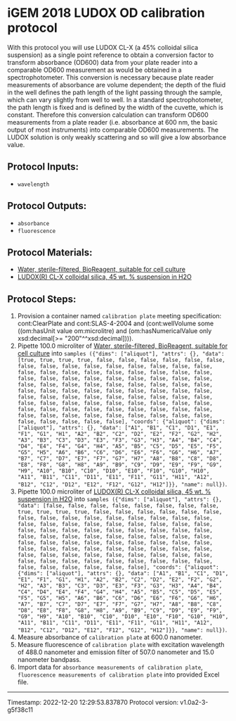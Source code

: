 # iGEM 2018 LUDOX OD calibration protocol


With this protocol you will use LUDOX CL-X (a 45% colloidal silica suspension) as a single point reference to
obtain a conversion factor to transform absorbance (OD600) data from your plate reader into a comparable
OD600 measurement as would be obtained in a spectrophotometer. This conversion is necessary because plate
reader measurements of absorbance are volume dependent; the depth of the fluid in the well defines the path
length of the light passing through the sample, which can vary slightly from well to well. In a standard
spectrophotometer, the path length is fixed and is defined by the width of the cuvette, which is constant.
Therefore this conversion calculation can transform OD600 measurements from a plate reader (i.e. absorbance
at 600 nm, the basic output of most instruments) into comparable OD600 measurements. The LUDOX solution
is only weakly scattering and so will give a low absorbance value.
        


## Protocol Inputs:
* `wavelength`


## Protocol Outputs:
* `absorbance`
* `fluorescence`


## Protocol Materials:
* [Water, sterile-filtered, BioReagent, suitable for cell culture](https://identifiers.org/pubchem.substance:24901740)
* [LUDOX(R) CL-X colloidal silica, 45 wt. % suspension in H2O](https://identifiers.org/pubchem.substance:24866361)


## Protocol Steps:
1. Provision a container named `calibration plate` meeting specification: cont:ClearPlate and
 cont:SLAS-4-2004 and
 (cont:wellVolume some
    ((om:hasUnit value om:microlitre) and
     (om:hasNumericalValue only xsd:decimal[>= "200"^^xsd:decimal]))).
2. Pipette 100.0 microliter of [Water, sterile-filtered, BioReagent, suitable for cell culture](https://identifiers.org/pubchem.substance:24901740) into `samples ({"dims": ["aliquot"], "attrs": {}, "data": [true, true, true, true, false, false, false, false, false, false, false, false, false, false, false, false, false, false, false, false, false, false, false, false, false, false, false, false, false, false, false, false, false, false, false, false, false, false, false, false, false, false, false, false, false, false, false, false, false, false, false, false, false, false, false, false, false, false, false, false, false, false, false, false, false, false, false, false, false, false, false, false, false, false, false, false, false, false, false, false, false, false, false, false, false, false, false, false, false, false, false, false, false, false, false, false], "coords": {"aliquot": {"dims": ["aliquot"], "attrs": {}, "data": ["A1", "B1", "C1", "D1", "E1", "F1", "G1", "H1", "A2", "B2", "C2", "D2", "E2", "F2", "G2", "H2", "A3", "B3", "C3", "D3", "E3", "F3", "G3", "H3", "A4", "B4", "C4", "D4", "E4", "F4", "G4", "H4", "A5", "B5", "C5", "D5", "E5", "F5", "G5", "H5", "A6", "B6", "C6", "D6", "E6", "F6", "G6", "H6", "A7", "B7", "C7", "D7", "E7", "F7", "G7", "H7", "A8", "B8", "C8", "D8", "E8", "F8", "G8", "H8", "A9", "B9", "C9", "D9", "E9", "F9", "G9", "H9", "A10", "B10", "C10", "D10", "E10", "F10", "G10", "H10", "A11", "B11", "C11", "D11", "E11", "F11", "G11", "H11", "A12", "B12", "C12", "D12", "E12", "F12", "G12", "H12"]}}, "name": null})`.
3. Pipette 100.0 microliter of [LUDOX(R) CL-X colloidal silica, 45 wt. % suspension in H2O](https://identifiers.org/pubchem.substance:24866361) into `samples ({"dims": ["aliquot"], "attrs": {}, "data": [false, false, false, false, false, false, false, false, true, true, true, true, false, false, false, false, false, false, false, false, false, false, false, false, false, false, false, false, false, false, false, false, false, false, false, false, false, false, false, false, false, false, false, false, false, false, false, false, false, false, false, false, false, false, false, false, false, false, false, false, false, false, false, false, false, false, false, false, false, false, false, false, false, false, false, false, false, false, false, false, false, false, false, false, false, false, false, false, false, false, false, false, false, false, false, false], "coords": {"aliquot": {"dims": ["aliquot"], "attrs": {}, "data": ["A1", "B1", "C1", "D1", "E1", "F1", "G1", "H1", "A2", "B2", "C2", "D2", "E2", "F2", "G2", "H2", "A3", "B3", "C3", "D3", "E3", "F3", "G3", "H3", "A4", "B4", "C4", "D4", "E4", "F4", "G4", "H4", "A5", "B5", "C5", "D5", "E5", "F5", "G5", "H5", "A6", "B6", "C6", "D6", "E6", "F6", "G6", "H6", "A7", "B7", "C7", "D7", "E7", "F7", "G7", "H7", "A8", "B8", "C8", "D8", "E8", "F8", "G8", "H8", "A9", "B9", "C9", "D9", "E9", "F9", "G9", "H9", "A10", "B10", "C10", "D10", "E10", "F10", "G10", "H10", "A11", "B11", "C11", "D11", "E11", "F11", "G11", "H11", "A12", "B12", "C12", "D12", "E12", "F12", "G12", "H12"]}}, "name": null})`.
4. Measure absorbance of `calibration plate` at 600.0 nanometer.
5. Measure fluorescence of `calibration plate` with excitation wavelength of 488.0 nanometer and emission filter of 507.0 nanometer and 15.0 nanometer bandpass.
6. Import data for `absorbance measurements of calibration plate`, `fluorescence measurements of calibration plate` into provided Excel file.
---
Timestamp: 2022-12-20 12:29:53.837870
Protocol version: v1.0a2-3-g5f38c11
